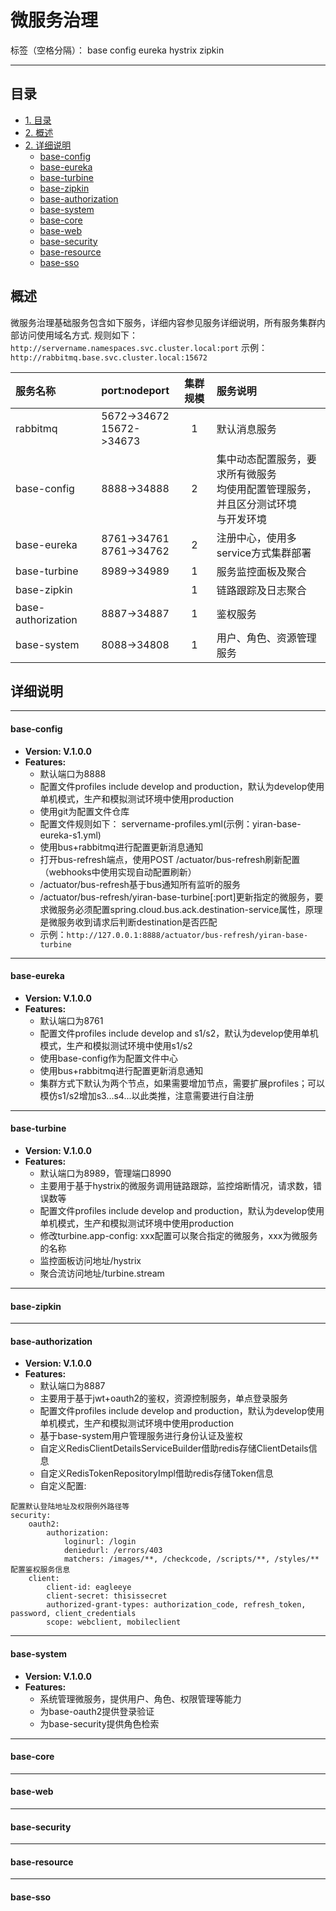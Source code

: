 ﻿# 微服务治理

标签（空格分隔）： base config eureka hystrix zipkin

---

## 目录

-   [1. 目录](#目录)
-   [2. 概述](#概述)
-   [2. 详细说明](#详细说明)
    - [base-config](#base-config)
    - [base-eureka](#base-eureka)
    - [base-turbine](#base-turbine)
    - [base-zipkin](#base-zipkin)
    - [base-authorization](#base-authorization)
    - [base-system](#base-system)
    - [base-core](#base-core)
    - [base-web](#base-web)
    - [base-security](#base-security)
    - [base-resource](#base-resource)
    - [base-sso](#base-sso)

## 概述

微服务治理基础服务包含如下服务，详细内容参见服务详细说明，所有服务集群内部访问使用域名方式.
规则如下：`http://servername.namespaces.svc.cluster.local:port`
示例：`http://rabbitmq.base.svc.cluster.local:15672`

|服务名称|port:nodeport|集群规模|服务说明|
|:-|:-|:-:|:-|
|rabbitmq|5672->34672<br>15672->34673|1|默认消息服务|
|base-config|8888->34888|2|集中动态配置服务，要求所有微服务<br>均使用配置管理服务，并且区分测试环境<br>与开发环境|
|base-eureka|8761->34761<br>8761->34762|2|注册中心，使用多service方式集群部署|
|base-turbine|8989->34989|1|服务监控面板及聚合|
|base-zipkin||1|链路跟踪及日志聚合|
|base-authorization|8887->34887|1|鉴权服务|
|base-system|8088->34808|1|用户、角色、资源管理服务|

## 详细说明

---
#### base-config
-   **Version: V.1.0.0**
-   **Features:**
    -   默认端口为8888
    -   配置文件profiles include develop and production，默认为develop使用单机模式，生产和模拟测试环境中使用production
    -   使用git为配置文件仓库
    -   配置文件规则如下：
    servername-profiles.yml(示例：yiran-base-eureka-s1.yml)
    -   使用bus+rabbitmq进行配置更新消息通知
    -   打开bus-refresh端点，使用POST /actuator/bus-refresh刷新配置（webhooks中使用实现自动配置刷新）
    -   /actuator/bus-refresh基于bus通知所有监听的服务
    -   /actuator/bus-refresh/yiran-base-turbine[:port]更新指定的微服务，要求微服务必须配置spring.cloud.bus.ack.destination-service属性，原理是微服务收到请求后判断destination是否匹配
    -   示例：`http://127.0.0.1:8888/actuator/bus-refresh/yiran-base-turbine`

---

#### base-eureka
-   **Version: V.1.0.0**
-   **Features:**
    -   默认端口为8761
    -   配置文件profiles include develop and s1/s2，默认为develop使用单机模式，生产和模拟测试环境中使用s1/s2
    -   使用base-config作为配置文件中心
    -   使用bus+rabbitmq进行配置更新消息通知
    -   集群方式下默认为两个节点，如果需要增加节点，需要扩展profiles；可以模仿s1/s2增加s3...s4...以此类推，注意需要进行自注册

---
#### base-turbine
-   **Version: V.1.0.0**
-   **Features:**
    -   默认端口为8989，管理端口8990
    -   主要用于基于hystrix的微服务调用链路跟踪，监控熔断情况，请求数，错误数等
    -   配置文件profiles include develop and production，默认为develop使用单机模式，生产和模拟测试环境中使用production
    -   修改turbine.app-config: xxx配置可以聚合指定的微服务，xxx为微服务的名称
    -   监控面板访问地址/hystrix
    -   聚合流访问地址/turbine.stream

---
#### base-zipkin


---
#### base-authorization
-   **Version: V.1.0.0**
-   **Features:**
    -   默认端口为8887
    -   主要用于基于jwt+oauth2的鉴权，资源控制服务，单点登录服务
    -   配置文件profiles include develop and production，默认为develop使用单机模式，生产和模拟测试环境中使用production
    -   基于base-system用户管理服务进行身份认证及鉴权
    -   自定义RedisClientDetailsServiceBuilder借助redis存储ClientDetails信息
    -   自定义RedisTokenRepositoryImpl借助redis存储Token信息
    -   自定义配置:
            
```
配置默认登陆地址及权限例外路径等
security:
    oauth2:
        authorization:
            loginurl: /login
            deniedurl: /errors/403
            matchers: /images/**, /checkcode, /scripts/**, /styles/**            
配置鉴权服务信息
    client:
        client-id: eagleeye
        client-secret: thisissecret
        authorized-grant-types: authorization_code, refresh_token, password, client_credentials
        scope: webclient, mobileclient
```

---
#### base-system
-   **Version: V.1.0.0**
-   **Features:**
    -   系统管理微服务，提供用户、角色、权限管理等能力
    -   为base-oauth2提供登录验证
    -   为base-security提供角色检索


---
#### base-core    

---
#### base-web  

---
#### base-security  

---
#### base-resource  

---
#### base-sso  
